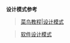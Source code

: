 **设计模式参考**
> [菜鸟教程|设计模式](https://www.runoob.com/design-pattern/design-pattern-tutorial.html)

> [软件设计模式](http://c.biancheng.net/view/1317.html)